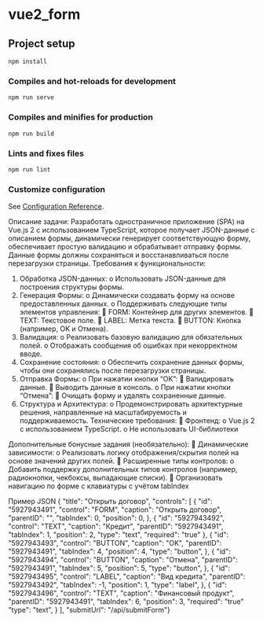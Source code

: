 # vue2_form

## Project setup
```
npm install
```

### Compiles and hot-reloads for development
```
npm run serve
```

### Compiles and minifies for production
```
npm run build
```

### Lints and fixes files
```
npm run lint
```

### Customize configuration
See [Configuration Reference](https://cli.vuejs.org/config/).

Описание задачи:
Разработать одностраничное приложение (SPA) на Vue.js 2 с использованием TypeScript,
которое получает JSON-данные с описанием формы, динамически генерирует
соответствующую форму, обеспечивает простую валидацию и обрабатывает отправку
формы. Данные формы должны сохраняться и восстанавливаться после перезагрузки
страницы.
Требования к функциональности:
1. Обработка JSON-данных:
   o Использовать JSON-данные для построения структуры формы.
2. Генерация Формы:
   o Динамически создавать форму на основе предоставленных данных.
   o Поддерживать следующие типы элементов управления:
    FORM: Контейнер для других элементов.
    TEXT: Текстовое поле.
    LABEL: Метка текста.
    BUTTON: Кнопка (например, OK и Отмена).
3. Валидация:
   o Реализовать базовую валидацию для обязательных полей.
   o Отображать сообщения об ошибках при некорректном вводе.
4. Сохранение состояния:
   o Обеспечить сохранение данных формы, чтобы они сохранялись после
   перезагрузки страницы.
5. Отправка Формы:
   o При нажатии кнопки “OK”:
    Валидировать данные.
    Выводить данные в консоль.
   o При нажатии кнопки “Отмена”:
    Очищать форму и удалять сохраненные данные.
6. Структура и Архитектура:
   o Продемонстрировать архитектурные решения, направленные на
   масштабируемость и поддерживаемость.
   Технические требования:
    Фронтенд:
   o Vue.js 2 с использованием TypeScript.
   o Не использовать UI-библиотеки
   
Дополнительные бонусные задания (необязательно):
    Динамические зависимости:
   o Реализовать логику отображения/скрытия полей на основе значений других
   полей.
    Расширенные типы контролов:
   o Добавить поддержку дополнительных типов контролов (например,
   радиокнопки, чекбоксы, выпадающие списки).
    Организовать навигацию по форме с клавиатуры с учётом tabIndex

Пример JSON
{
"title": "Открыть договор",
"controls": [
{
"id": "5927943491",
"control": "FORM",
"caption": "Открыть договор",
"parentID": "",
"tabIndex": 0,
"position": 0,
},
{
"id": "5927943492",
"control": "TEXT",
"caption": "Кредит",
"parentID": "5927943491",
"tabIndex": 1,
"position": 2,
"type": "text",
"required": "true"
},
{
"id": "5927943493",
"control": "BUTTON",
"caption": "OK",
"parentID": "5927943491",
"tabIndex": 4,
"position": 4,
"type": "button",
},
{
"id": "5927943494",
"control": "BUTTON",
"caption": "Отмена",
"parentID": "5927943491",
"tabIndex": 5,
"position": 5,
"type": "button",
},
{
"id": "5927943495",
"control": "LABEL",
"caption": "Вид кредита",
"parentID": "5927943492",
"tabIndex": -1,
"position": 1,
"type": "label",
},
{
"id": "5927943496",
"control": "TEXT",
"caption": "Финансовый продукт",
"parentID": "5927943491",
"tabIndex": 6,
"position": 3,
"required": "true"
"type": "text",
}
],
"submitUrl": "/api/submitForm"}